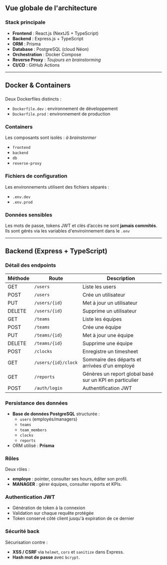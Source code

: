## Vue globale de l'architecture

### Stack principale

- **Frontend** : React.js (NextJS + TypeScript)
- **Backend** : Express.js + TypeScript
- **ORM** : Prisma
- **Database** : PostgreSQL (cloud Néon)
- **Orchestration** : Docker Compose
- **Reverse Proxy** : *Toujours en brainstorming*
- **CI/CD** : GitHub Actions

---

## Docker & Containers

### 

Deux Dockerfiles distincts :
- `Dockerfile.dev` : environnement de développement
- `Dockerfile.prod` : environnement de production 

### Containers

Les composants sont isolés : *à brainstormer*
- `frontend` 
- `backend` 
- `db` 
- `reverse-proxy` 


### Fichiers de configuration

Les environnements utilisent des fichiers séparés :
- `.env.dev`
- `.env.prod`


### Données sensibles

Les mots de passe, tokens JWT et clés d’accès ne sont **jamais commités**.  
Ils sont gérés via les variables d'enviroinnement dans le `.env` 

---

## Backend (Express + TypeScript)

### Détail des endpoints

| Méthode | Route | Description |
|----------|--------|-------------|
| GET | `/users` | Liste les users |
| POST | `/users` | Crée un utilisateur |
| PUT | `/users/{id}` | Met à jour un utilisateur |
| DELETE | `/users/{id}` | Supprime un utilisateur |
| GET | `/teams` | Liste les équipes |
| POST | `/teams` | Crée une équipe |
| PUT | `/teams/{id}` | Met à jour une équipe |
| DELETE | `/teams/{id}` | Supprime une équipe |
| POST | `/clocks` | Enregistre un timesheet |
| GET | `/users/{id}/clock` | Sommaire des départs et arrivées d'un employé |
| GET | `/reports` | Génères un report global basé sur un KPI en particulier |
| POST | `/auth/login` | Authentification JWT |

### Persistance des données

- **Base de données PostgreSQL** structurée :
  - `users` (employés/managers)
  - `teams`
  - `team_members`
  - `clocks`
  - `reports`
- ORM utilisé : **Prisma**

### Rôles

Deux rôles :
- **employe** : pointer, consulter ses hours, éditer son profil.
- **MANAGER** : gérer équipes, consulter reports et KPIs.

### Authentication JWT

- Génération de token à la connexion
- Validation sur chaque requête protégée
- Token conservé côté client jusqu'à expiration de ce dernier


### Sécurité back

Sécurisation contre :
- **XSS / CSRF** via `helmet`, `cors` et `sanitize` dans Express.
- **Hash mot de passe** avec `bcrypt`.



